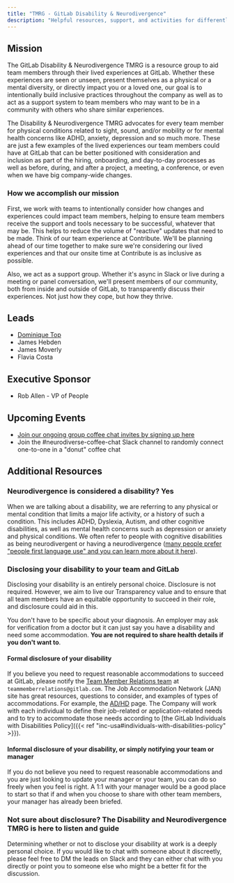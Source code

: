 ```yaml
---
title: "TMRG - GitLab Disability & Neurodivergence"
description: "Helpful resources, support, and activities for differently abled team members or who are caring for a differently abled loved one."
---
```


## Mission

The GitLab Disability & Neurodivergence TMRG is a resource group to aid team members through their lived experiences at GitLab. Whether these experiences are seen or unseen, present themselves as a physical or a mental diversity, or directly impact you or a loved one, our goal is to intentionally build inclusive practices throughout the company as well as to act as a support system to team members who may want to be in a community with others who share similar experiences.

The Disability & Neurodivergence TMRG advocates for every team member for physical conditions related to sight, sound, and/or mobility or for mental health concerns like ADHD, anxiety, depression and so much more. These are just a few examples of the lived experiences our team members could have at GitLab that can be better positioned with consideration and inclusion as part of the hiring, onboarding, and day-to-day processes as well as before, during, and after a project, a meeting, a conference, or even when we have big company-wide changes.

### How we accomplish our mission

First, we work with teams to intentionally consider how changes and experiences could impact team members, helping to ensure team members receive the support and tools necessary to be successful, whatever that may be. This helps to reduce the volume of "reactive" updates that need to be made. Think of our team experience at Contribute. We'll be planning ahead of our time together to make sure we're considering our lived experiences and that our onsite time at Contribute is as inclusive as possible.

Also, we act as a support group. Whether it's async in Slack or live during a meeting or panel conversation, we'll present members of our community, both from inside and outside of GitLab, to transparently discuss their experiences. Not just how they cope, but how they thrive.

## Leads

- [Dominique Top](/handbook/company/team/#gitlab_dlectronique)
- James Hebden
- James Moverly
- Flavia Costa

## Executive Sponsor

- Rob Allen - VP of People

## Upcoming Events

- [Join our ongoing group coffee chat invites by signing up here](https://forms.gle/5g2wVB577Lr7M3CH7)
- Join the #neurodiverse-coffee-chat Slack channel to randomly connect one-to-one in a "donut" coffee chat

## Additional Resources

### Neurodivergence is considered a disability? Yes

When we are talking about a disability, we are referring to any physical or mental condition that limits a major life activity, or a history of such a condition. This includes ADHD, Dyslexia, Autism, and other cognitive disabilities, as well as mental health concerns such as depression or anxiety and physical conditions. We often refer to people with cognitive disabilities as being neurodivergent or having a neurodivergence ([many people prefer "people first language use" and you can learn more about it here](https://odr.dc.gov/page/people-first-language)).

### Disclosing your disability to your team and GitLab

Disclosing your disability is an entirely personal choice. Disclosure is not required. However, we aim to live our Transparency value and to ensure that all team members have an equitable opportunity to succeed in their role, and disclosure could aid in this.

You don't have to be specific about your diagnosis. An employer may ask for verification from a doctor but it can just say you have a disability and need some accommodation. **You are not required to share health details if you don't want to**.

#### Formal disclosure of your disability

If you believe you need to request reasonable accommodations to succeed at GitLab, please notify the [Team Member Relations team](/handbook/people-group/team-member-relations) at `teammemberrelations@gitlab.com`. The Job Accommodation Network (JAN) site has great resources, questions to consider, and examples of types of accommodations. For example, the [AD/HD](https://askjan.org/disabilities/Attention-Deficit-Hyperactivity-Disorder-AD-HD.cfm) page. The Company will work with each individual to define their job-related or application-related needs and to try to accommodate those needs according to [the GitLab Individuals with Disabilities Policy]({{< ref "inc-usa#individuals-with-disabilities-policy" >}}).

#### Informal disclosure of your disability, or simply notifying your team or manager

If you do not believe you need to request reasonable accommodations and you are just looking to update your manager or your team, you can do so freely when you feel is right. A 1:1 with your manager would be a good place to start so that if and when you choose to share with other team members, your manager has already been briefed.

### Not sure about disclosure? The Disability and Neurodivergence TMRG is here to listen and guide

Determining whether or not to disclose your disability at work is a deeply personal choice. If you would like to chat with someone about it discreetly, please feel free to DM the leads on Slack and they can either chat with you directly or point you to someone else who might be a better fit for the discussion.
